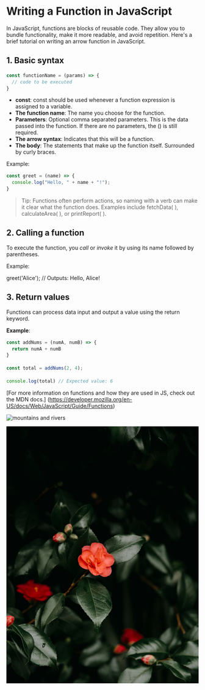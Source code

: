 # Writing a Function in JavaScript

In JavaScript, functions are blocks of reusable code. They allow you to bundle functionality, make it more readable, and avoid repetition. Here's a brief tutorial on writing an arrow function in JavaScript.

## 1. Basic syntax 

```javascript
const functionName = (params) => {
  // code to be executed
}
```
- **const**: const should be used whenever a function expression is assigned to a variable.
- **The function name**: The name you choose for the function.
- **Parameters**: Optional comma separated parameters. This is the data passed into the function. If there are no parameters, the () is still required.
- **The arrow syntax**: Indicates that this will be a function.
- __The body__: The statements that make up the function itself. Surrounded by curly braces.

Example:
```javascript
const greet = (name) => {
  console.log("Hello, " + name + "!");
}
```
>Tip: Functions often perform actions, so naming with a verb can make it clear what the function does. Examples include fetchData( ), calculateArea( ), or printReport( ). 

## 2. Calling a function

To execute the function, you *call* or _invoke_ it by using its name followed by parentheses.

Example:

greet('Alice'); // Outputs: Hello, Alice!

## 3. Return values

Functions can process data input and output a value using the return keyword.

**Example**: 
```javascript
const addNums = (numA, numB) => {
  return numA + numB
}

const total = addNums(2, 4);

console.log(total) // Expected value: 6
```
[For more information on functions and how they are used in JS, check out the MDN docs.] 
(https://developer.mozilla.org/en-US/docs/Web/JavaScript/Guide/Functions)

![mountains and rivers](https://images.unsplash.com/photo-1721297014365-5f8e043e87a5?w=800&auto=format&fit=crop&q=60&ixlib=rb-4.0.3&ixid=M3wxMjA3fDB8MHxmZWF0dXJlZC1waG90b3MtZmVlZHwyMHx8fGVufDB8fHx8fA%3D%3D)

![flower](./flower.jpg)